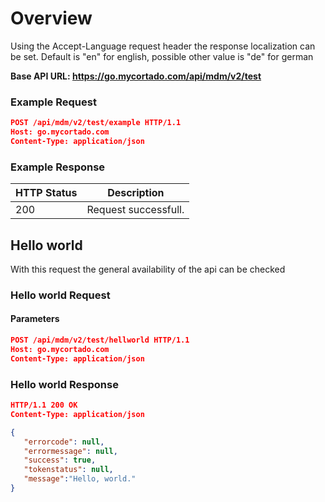 # Overview
Using the Accept-Language request header the response localization can be set. Default is "en" for english, possible other value is "de" for german

**Base API URL: https://go.mycortado.com/api/mdm/v2/test**

### Example Request

```json
POST /api/mdm/v2/test/example HTTP/1.1
Host: go.mycortado.com
Content-Type: application/json
```

### Example Response

| HTTP Status | Description |
| ------------ | ------------ |
| 200 | Request successfull. |

## Hello world
With this request the general availability of the api can be checked

### Hello world Request

#### Parameters

```json
POST /api/mdm/v2/test/hellworld HTTP/1.1
Host: go.mycortado.com
Content-Type: application/json
```

### Hello world Response

```json
HTTP/1.1 200 OK
Content-Type: application/json

{
   "errorcode": null,
   "errormessage": null,
   "success": true,
   "tokenstatus": null,
   "message":"Hello, world."
}
```